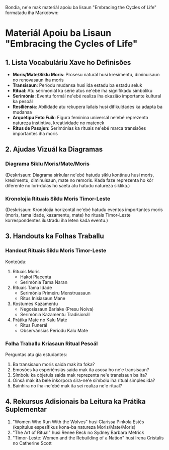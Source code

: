 Bondia, ne'e mak materiál apoiu ba lisaun "Embracing the Cycles of Life" formatadu iha Markdown:

# Materiál Apoiu ba Lisaun "Embracing the Cycles of Life"

## 1. Lista Vocabuláriu Xave ho Definisões

- **Moris/Mate/Siklu Moris**: Prosesu naturál husi kresimentu, diminuisaun no renovasaun iha moris
- **Transisaun**: Períodu mudansa husi ida estadu ba estadu seluk  
- **Ritual**: Atu serimoniál ka série atus ne'ebé iha signifikadu simbóliku
- **Serimónia**: Eventu formál ne'ebé realiza iha okazião importante kultural ka pesoál
- **Resiliénsia**: Abilidade atu rekupera lailais husi difikuldades ka adapta ba mudansa
- **Arquétipu Feto Fuik**: Figura feminina universál ne'ebé reprezenta natureza instintiva, kreatividade no matenek
- **Ritus de Pasajen**: Serimónias ka rituais ne'ebé marca transisões importantes iha moris

## 2. Ajudas Vizuál ka Diagramas

### Diagrama Siklu Moris/Mate/Moris
(Deskrisaun: Diagrama sirkular ne'ebé hatudu siklu kontínuu husi moris, kresimentu, diminuisaun, mate no remoris. Kada faze reprezenta ho kór diferente no lori-dulas ho saeta atu hatudu natureza siklika.)

### Kronolojia Rituais Siklu Moris Timor-Leste
(Deskrisaun: Kronolojia horizontál ne'ebé hatudu eventos importantes moris (moris, tama idade, kazamentu, mate) ho rituais Timor-Leste korrespondentes ilustradu iha leten kada eventu.)

## 3. Handouts ka Folhas Traballu

### Handout Rituais Siklu Moris Timor-Leste  
Konteúdu:
1. Rituais Moris
   - Hakoi Placenta
   - Serimónia Tama Naran
2. Rituais Tama Idade
   - Serimónia Primeiru Menstruasaun
   - Ritus Inisiasaun Mane
3. Kostumes Kazamentu
   - Negosiasaun Barlake (Presu Noiva)
   - Serimónia Kazamentu Tradisionál
4. Prátika Mate no Kalu Mate
   - Ritus Funerál
   - Observánsias Períodu Kalu Mate

### Folha Traballu Kriasaun Ritual Pesoál
Perguntas atu gía estudantes:
1. Ba transisaun moris saida mak ita foka?
2. Emosões ka espériénsiás saida mak ita asosa ho ne'e transisaun?
3. Símbolu ka objetuís saida mak reprezenta ne'e transisaun ba ita?
4. Oinsá mak ita bele inkorpora sira-ne'e símbolu iha ritual simples ida?
5. Bainhira no iha-ne'ebé mak ita sei realiza ne'e ritual?

## 4. Rekursus Adisionais ba Leitura ka Prátika Suplementar

1. "Women Who Run With the Wolves" husi Clarissa Pinkola Estés (kapítulus espesífikus kona-ba natureza Moris/Mate/Moris)
2. "The Art of Ritual" husi Renee Beck no Sydney Barbara Metrick
3. "Timor-Leste: Women and the Rebuilding of a Nation" husi Irena Cristalis no Catherine Scott